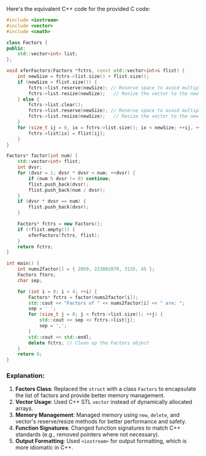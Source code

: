  Here's the equivalent C++ code for the provided C code:

```cpp
#include <iostream>
#include <vector>
#include <cmath>

class Factors {
public:
    std::vector<int> list;
};

void xferFactors(Factors *fctrs, const std::vector<int>& flist) {
    int newSize = fctrs->list.size() + flist.size();
    if (newSize > flist.size()) {
        fctrs->list.reserve(newSize); // Reserve space to avoid multiple reallocations
        fctrs->list.resize(newSize);   // Resize the vector to the new size
    } else {
        fctrs->list.clear();
        fctrs->list.reserve(newSize); // Reserve space to avoid multiple reallocations
        fctrs->list.resize(newSize);   // Resize the vector to the new size
    }
    for (size_t ij = 0, ix = fctrs->list.size(); ix < newSize; ++ij, ++ix) {
        fctrs->list[ix] = flist[ij];
    }
}

Factors* factor(int num) {
    std::vector<int> flist;
    int dvsr;
    for (dvsr = 1; dvsr * dvsr < num; ++dvsr) {
        if (num % dvsr != 0) continue;
        flist.push_back(dvsr);
        flist.push_back(num / dvsr);
    }
    if (dvsr * dvsr == num) {
        flist.push_back(dvsr);
    }

    Factors* fctrs = new Factors();
    if (!flist.empty()) {
        xferFactors(fctrs, flist);
    }
    return fctrs;
}

int main() {
    int nums2factor[] = { 2059, 223092870, 3135, 45 };
    Factors ftors;
    char sep;

    for (int i = 0; i < 4; ++i) {
        Factors* fctrs = factor(nums2factor[i]);
        std::cout << "Factors of " << nums2factor[i] << " are: ";
        sep = ' ';
        for (size_t j = 0; j < fctrs->list.size(); ++j) {
            std::cout << sep << fctrs->list[j];
            sep = ',';
        }
        std::cout << std::endl;
        delete fctrs; // Clean up the Factors object
    }
    return 0;
}
```

### Explanation:
1. **Factors Class**: Replaced the `struct` with a class `Factors` to encapsulate the list of factors and provide better memory management.
2. **Vector Usage**: Used C++ STL `vector` instead of dynamically allocated arrays.
3. **Memory Management**: Managed memory using `new`, `delete`, and vector's reserve/resize methods for better performance and safety.
4. **Function Signatures**: Changed function signatures to match C++ standards (e.g., removed pointers where not necessary).
5. **Output Formatting**: Used `<iostream>` for output formatting, which is more idiomatic in C++.

